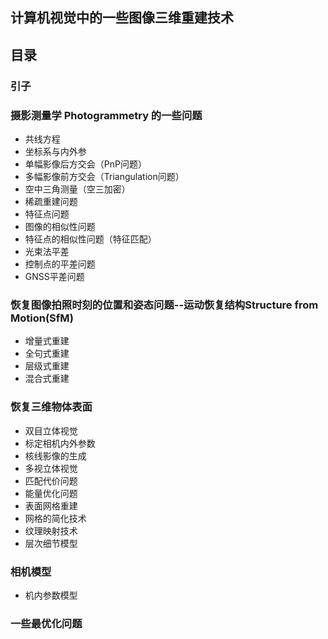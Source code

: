 ## 计算机视觉中的一些图像三维重建技术

## 目录

### 引子
### 摄影测量学 Photogrammetry 的一些问题
- 共线方程
- 坐标系与内外参
- 单幅影像后方交会（PnP问题）
- 多幅影像前方交会（Triangulation问题）
- 空中三角测量（空三加密）
- 稀疏重建问题
- 特征点问题
- 图像的相似性问题
- 特征点的相似性问题（特征匹配）
- 光束法平差
- 控制点的平差问题
- GNSS平差问题

###  恢复图像拍照时刻的位置和姿态问题--运动恢复结构Structure from Motion(SfM) 
- 增量式重建
- 全句式重建
- 层级式重建
- 混合式重建

###  恢复三维物体表面
- 双目立体视觉
- 标定相机内外参数
- 核线影像的生成
- 多视立体视觉
- 匹配代价问题
- 能量优化问题
- 表面网格重建
- 网格的简化技术
- 纹理映射技术
- 层次细节模型


### 相机模型
- 机内参数模型
### 一些最优化问题





